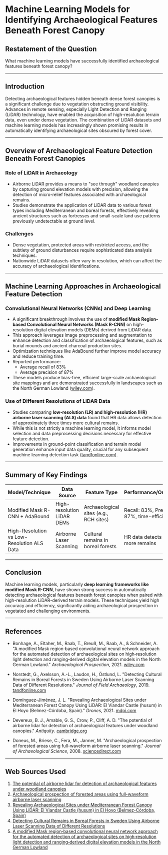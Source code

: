 # Machine Learning Models for Identifying Archaeological Features Beneath Forest Canopy

## Restatement of the Question
What machine learning models have successfully identified archaeological features beneath forest canopy?

---

## Introduction
Detecting archaeological features hidden beneath dense forest canopies is a significant challenge due to vegetation obstructing ground visibility. Advances in remote sensing, especially Light Detection and Ranging (LiDAR) technology, have enabled the acquisition of high-resolution terrain data, even under dense vegetation. The combination of LiDAR datasets and machine learning models has increasingly shown promising results in automatically identifying archaeological sites obscured by forest cover.

---

## Overview of Archaeological Feature Detection Beneath Forest Canopies

### Role of LiDAR in Archaeology
- Airborne LiDAR provides a means to "see through" woodland canopies by capturing ground elevation models with precision, allowing the detection of micro-relief features associated with archaeological remains.
- Studies demonstrate the application of LiDAR data to various forest types including Mediterranean and boreal forests, effectively revealing ancient structures such as fortresses and small-scale land use patterns previously undetectable at ground level.

### Challenges
- Dense vegetation, protected areas with restricted access, and the subtlety of ground disturbances require sophisticated data analysis techniques.
- Nationwide LiDAR datasets often vary in resolution, which can affect the accuracy of archaeological identifications.

---

## Machine Learning Approaches in Archaeological Feature Detection

### Convolutional Neural Networks (CNNs) and Deep Learning
- A significant breakthrough involves the use of **modified Mask Region-based Convolutional Neural Networks (Mask R-CNN)** on high-resolution digital elevation models (DEMs) derived from LiDAR data.
- This approach leverages image preprocessing and augmentation to enhance detection and classification of archaeological features, such as burial mounds and ancient charcoal production sites.
- Optimization techniques like AdaBound further improve model accuracy and reduce training time.
- Reported performance: 
  - Average recall of 83%
  - Average precision of 87%
- These models produce bias-free, efficient large-scale archaeological site mappings and are demonstrated successfully in landscapes such as the North German Lowland ([wiley.com](https://onlinelibrary.wiley.com/doi/10.1002/arp.1806)).

### Use of Different Resolutions of LiDAR Data
- Studies comparing **low-resolution (LR) and high-resolution (HR) airborne laser scanning (ALS) data** found that HR data allows detection of approximately three times more cultural remains.
- While this is not strictly a machine learning model, it informs model selection and data preprocessing decisions necessary for effective feature detection.
- Improvements in ground-point classification and terrain model generation enhance input data quality, crucial for any subsequent machine learning detection task ([tandfonline.com](https://www.tandfonline.com/doi/full/10.1080/00934690.2019.1677424)).

---

## Summary of Key Findings

| Model/Technique                          | Data Source            | Feature Type                      | Performance/Outcome                         | References                         |
|----------------------------------------|-----------------------|---------------------------------|--------------------------------------------|----------------------------------|
| Modified Mask R-CNN + AdaBound          | High-resolution LiDAR DEMs | Archaeological sites (e.g., RCH sites)  | Recall: 83%, Precision: 87%, time-efficient | [wiley.com](https://onlinelibrary.wiley.com/doi/10.1002/arp.1806) |
| High-Resolution vs Low-Resolution ALS Data | Airborne Laser Scanning | Cultural remains in boreal forests | HR data detects ~3x more remains          | [tandfonline.com](https://www.tandfonline.com/doi/full/10.1080/00934690.2019.1677424) |

---

## Conclusion
Machine learning models, particularly **deep learning frameworks like modified Mask R-CNN**, have shown strong success in automatically detecting archaeological features beneath forest canopies when paired with high-resolution LiDAR-derived terrain models. These techniques yield high accuracy and efficiency, significantly aiding archaeological prospection in vegetated and challenging environments.

---

## References

- Bonhage, A., Eltaher, M., Raab, T., Breuß, M., Raab, A., & Schneider, A. "A modified Mask region‐based convolutional neural network approach for the automated detection of archaeological sites on high‐resolution light detection and ranging‐derived digital elevation models in the North German Lowland." *Archaeological Prospection*, 2021. [wiley.com](https://onlinelibrary.wiley.com/doi/10.1002/arp.1806)

- Norstedt, G., Axelsson, A.-L., Laudon, H., Östlund, L. "Detecting Cultural Remains in Boreal Forests in Sweden Using Airborne Laser Scanning Data of Different Resolutions." *Journal of Field Archaeology*, 2019. [tandfonline.com](https://www.tandfonline.com/doi/full/10.1080/00934690.2019.1677424)

- Domínguez-Jiménez, J. L. "Revealing Archaeological Sites under Mediterranean Forest Canopy Using LiDAR: El Viandar Castle (husum) in El Hoyo (Belmez-Córdoba, Spain)." *Drones*, 2021. [mdpi.com](https://www.mdpi.com/2504-446X/5/3/72)

- Devereux, B. J., Amable, G. S., Crow, P., Cliff, A. D. "The potential of airborne lidar for detection of archaeological features under woodland canopies." *Antiquity*. [cambridge.org](https://www.cambridge.org/core/journals/antiquity/article/potential-of-airborne-lidar-for-detection-of-archaeological-features-under-woodland-canopies/6224202F4EF4CE1C80924904B84B180B)

- Doneus, M., Briese, C., Fera, M., Janner, M. "Archaeological prospection of forested areas using full-waveform airborne laser scanning." *Journal of Archaeological Science*, 2008. [sciencedirect.com](https://www.sciencedirect.com/science/article/pii/S0305440307001252)

---
## Web Sources Used

1. [The potential of airborne lidar for detection of archaeological features under woodland canopies](https://www.cambridge.org/core/journals/antiquity/article/potential-of-airborne-lidar-for-detection-of-archaeological-features-under-woodland-canopies/6224202F4EF4CE1C80924904B84B180B)
2. [Archaeological prospection of forested areas using full-waveform airborne laser scanning](https://www.sciencedirect.com/science/article/pii/S0305440307001252)
3. [Revealing Archaeological Sites under Mediterranean Forest Canopy Using LiDAR: El Viandar Castle (husum) in El Hoyo (Belmez-Córdoba, Spain)](https://www.mdpi.com/2504-446X/5/3/72)
4. [Detecting Cultural Remains in Boreal Forests in Sweden Using Airborne Laser Scanning Data of Different Resolutions](https://www.tandfonline.com/doi/full/10.1080/00934690.2019.1677424)
5. [A modified Mask region‐based convolutional neural network approach for the automated detection of archaeological sites on high‐resolution light detection and ranging‐derived digital elevation models in the North German Lowland](https://onlinelibrary.wiley.com/doi/10.1002/arp.1806)
